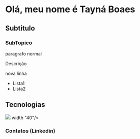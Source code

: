 # Olá, meu nome é Tayná Boaes
## Subtitulo 
### SubTopico

paragrafo normal

Descrição

nova linha

- Lista1
- Lista2


## Tecnologias


<img src="https://cdn.jsdelivr.net/gh/devicons/devicon/icons/git/git-plain-wordmark.svg" /> width "40"/>


### Contatos (Linkedin)
